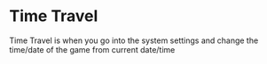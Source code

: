 # Time Travel

Time Travel is when you go into the system settings and change the time/date of the game from current date/time

